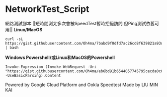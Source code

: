 # NetworkTest_Script
網路測試腳本
||短時間測太多次會被SpeedTest暫時拒絕訪問 但Ping測試依舊可用||
**Linux/MacOS**
```
curl -sL https://gist.githubusercontent.com/Oh4ma/7babd9f0dfd7ac26cd8f639821a93d70/raw/42b0fd4b1078a3e49deb10b63a4e621b85474d40/networktest.sh | bash
```

**Windows Powershell/或Linux和MacOS的Powershell**
```
Invoke-Expression (Invoke-WebRequest -Uri "https://gist.githubusercontent.com/Oh4ma/eb6bd91b6544057745795cecda0c05e1/raw/50dc5536f5f9fa1f1ece53f9909d60bc9e74fc3f/networktest.ps1" -UseBasicParsing).Content
```

Powered by Google Cloud Platform and  Ookla Speedtest
Made by LIU MIN KAI
